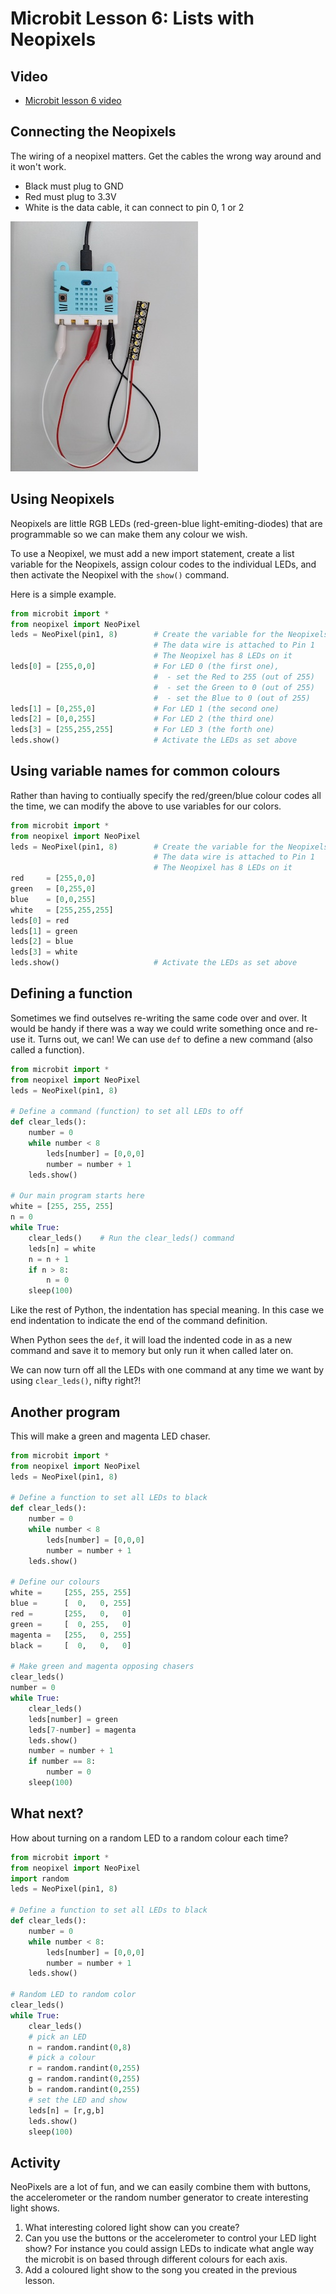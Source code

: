 # Microbit Lesson 6: Lists with Neopixels

## Video

* [Microbit lesson 6 video](https://youtu.be/c1RAGaOKYNo)

## Connecting the Neopixels

The wiring of a neopixel matters. Get the cables the wrong way around and it won't work.

* Black must plug to GND
* Red must plug to 3.3V
* White is the data cable, it can connect to pin 0, 1 or 2

![](assets/neopixel-wiring.jpg)

## Using Neopixels

Neopixels are little RGB LEDs (red-green-blue light-emiting-diodes) that are programmable so we can make them any colour we wish.

To use a Neopixel, we must add a new import statement, create a list variable for the Neopixels, assign colour codes to the individual LEDs, and then activate the Neopixel with the `show()` command.

Here is a simple example.

```python
from microbit import *
from neopixel import NeoPixel
leds = NeoPixel(pin1, 8)        # Create the variable for the Neopixels.
                                # The data wire is attached to Pin 1
                                # The Neopixel has 8 LEDs on it
leds[0] = [255,0,0]             # For LED 0 (the first one),
                                #  - set the Red to 255 (out of 255)
                                #  - set the Green to 0 (out of 255)
                                #  - set the Blue to 0 (out of 255)
leds[1] = [0,255,0]             # For LED 1 (the second one)
leds[2] = [0,0,255]             # For LED 2 (the third one)
leds[3] = [255,255,255]         # For LED 3 (the forth one)
leds.show()                     # Activate the LEDs as set above
```

## Using variable names for common colours

Rather than having to contiually specify the red/green/blue colour codes all the time, we can modify the above to use variables for our colors.

```python
from microbit import *
from neopixel import NeoPixel
leds = NeoPixel(pin1, 8)        # Create the variable for the Neopixels.
                                # The data wire is attached to Pin 1
                                # The Neopixel has 8 LEDs on it
red     = [255,0,0]
green   = [0,255,0]
blue    = [0,0,255]
white   = [255,255,255]
leds[0] = red
leds[1] = green
leds[2] = blue
leds[3] = white
leds.show()                     # Activate the LEDs as set above
```

## Defining a function

Sometimes we find outselves re-writing the same code over and over. It would be handy if there was a way we could write something once and re-use it. Turns out, we can! We can use `def` to define a new command (also called a function).

```python
from microbit import *
from neopixel import NeoPixel
leds = NeoPixel(pin1, 8)

# Define a command (function) to set all LEDs to off
def clear_leds():
    number = 0
    while number < 8
        leds[number] = [0,0,0]
        number = number + 1
    leds.show()

# Our main program starts here
white = [255, 255, 255]
n = 0
while True:
    clear_leds()    # Run the clear_leds() command
    leds[n] = white
    n = n + 1
    if n > 8:
        n = 0
    sleep(100)
```

Like the rest of Python, the indentation has special meaning. In this case we end indentation to indicate the end of the command definition.

When Python sees the `def`, it will load the indented code in as a new command and save it to memory but only run it when called later on.

We can now turn off all the LEDs with one command at any time we want by using `clear_leds()`, nifty right?!

## Another program

This will make a green and magenta LED chaser.

```python
from microbit import *
from neopixel import NeoPixel
leds = NeoPixel(pin1, 8)

# Define a function to set all LEDs to black
def clear_leds():
    number = 0
    while number < 8
        leds[number] = [0,0,0]
        number = number + 1
    leds.show()

# Define our colours
white =     [255, 255, 255]
blue =      [  0,   0, 255]
red =       [255,   0,   0]
green =     [  0, 255,   0]
magenta =   [255,   0, 255]
black =     [  0,   0,   0]

# Make green and magenta opposing chasers
clear_leds()
number = 0
while True:
    clear_leds()
    leds[number] = green
    leds[7-number] = magenta
    leds.show()
    number = number + 1
    if number == 8:
        number = 0
    sleep(100)
```

## What next?

How about turning on a random LED to a random colour each time?

```python
from microbit import *
from neopixel import NeoPixel
import random
leds = NeoPixel(pin1, 8)

# Define a function to set all LEDs to black
def clear_leds():
    number = 0
    while number < 8:
        leds[number] = [0,0,0]
        number = number + 1
    leds.show()

# Random LED to random color
clear_leds()
while True:
    clear_leds()
    # pick an LED
    n = random.randint(0,8)
    # pick a colour
    r = random.randint(0,255)
    g = random.randint(0,255)
    b = random.randint(0,255)
    # set the LED and show
    leds[n] = [r,g,b]
    leds.show()
    sleep(100)
```

## Activity

NeoPixels are a lot of fun, and we can easily combine them with buttons, the accelerometer or the random number generator to create interesting light shows.

1. What interesting colored light show can you create?
2. Can you use the buttons or the accelerometer to control your LED light show? For instance you could assign LEDs to indicate what angle way the microbit is on based through different colours for each axis.
3. Add a coloured light show to the song you created in the previous lesson.

